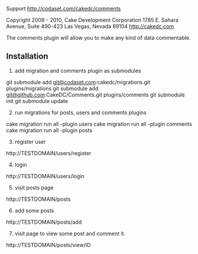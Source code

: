 Support http://codaset.com/cakedc/comments

Copyright 2009 - 2010, Cake Development Corporation
                        1785 E. Sahara Avenue, Suite 490-423
                        Las Vegas, Nevada 89104
                        http://cakedc.com

The comments plugin will allow you to make any kind of data commentable.

## Installation

1. add migration and comments plugin as submodules

git submodule add git@codaset.com:cakedc/migrations.git plugins/migrations
git submodule add git@github.com:CakeDC/Comments.git plugins/comments
git submodule init
git submodule update

2. run migrations for posts, users and comments plugins

cake migration run all -plugin users
cake migration run all -plugin comments
cake migration run all -plugin posts

3. register user

http://TESTDOMAIN/users/register

4. login

http://TESTDOMAIN/users/login

5. visit posts page

http://TESTDOMAIN/posts

6. add some posts

http://TESTDOMAIN/posts/add

7. visit page to view some post and comment it.

http://TESTDOMAIN/posts/view/ID

